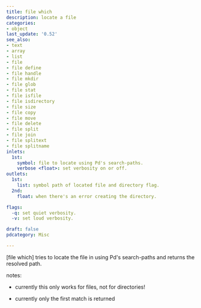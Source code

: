 ```yaml
---
title: file which
description: locate a file
categories:
- object
last_update: '0.52'
see_also:
- text
- array
- list
- file
- file define
- file handle
- file mkdir
- file glob
- file stat
- file isfile
- file isdirectory
- file size
- file copy
- file move
- file delete
- file split
- file join
- file splitext
- file splitname
inlets:
  1st: 
    symbol: file to locate using Pd's search-paths.
    verbose <float>: set verbosity on or off.
outlets:
  1st:
    list: symbol path of located file and directory flag.
  2nd:
    float: when there's an error creating the directory.

flags:
  -q: set quiet verbosity.
  -v: set loud verbosity.

draft: false
pdcategory: Misc

---
```



[file which] tries to locate the file in using Pd's search-paths and returns the resolved path.

notes:

- currently this only works for files, not for directories!

- currently only the first match is returned
